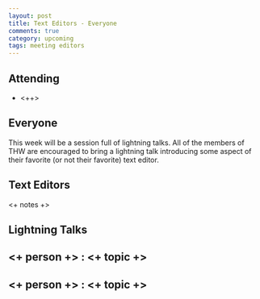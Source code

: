 ```yaml
---
layout: post
title: Text Editors - Everyone
comments: true
category: upcoming
tags: meeting editors
---
```



## Attending

- <++>


## Everyone

This week will be a session full of lightning talks. All of the members of THW 
are encouraged to bring a lightning talk introducing some aspect of their 
favorite (or not their favorite) text editor.

## Text Editors

<+ notes +>


## Lightning Talks 

## <+ person +> : <+ topic +>

## <+ person +> : <+ topic +>

